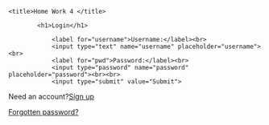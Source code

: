 
    <title>Home Work 4 </title>
  
            <h1>Login</h1>
  
                <label for="username">Username:</label><br>
                <input type="text" name="username" placeholder="username"><br>
                <label for="pwd">Password:</label><br>
                <input type="password" name="password" placeholder="password"><br><br>
                <input type="submit" value="Submit">
          
<p>Need an account?<a href="first.htm">Sign up</a></p>
<a href="second.htm">Forgotten password?</a>
 
